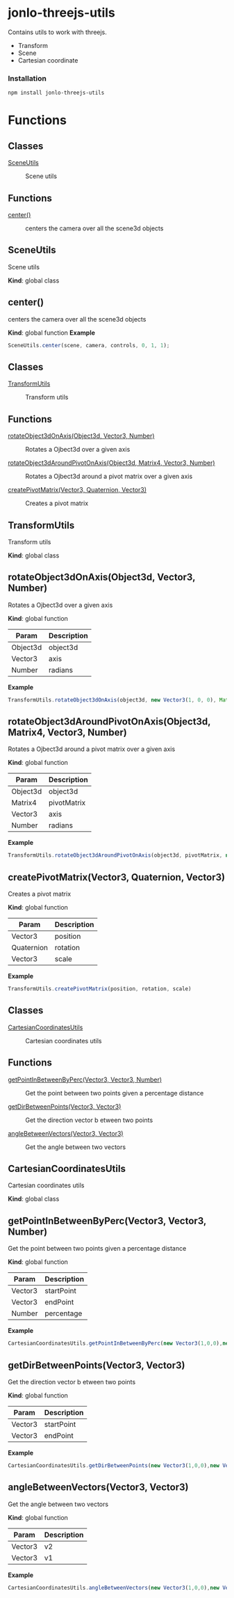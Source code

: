 # jonlo-threejs-utils

Contains utils to work with threejs.

- Transform
- Scene
- Cartesian coordinate 

### Installation

```shell
npm install jonlo-threejs-utils
```

# Functions

## Classes

<dl>
<dt><a href="#SceneUtils">SceneUtils</a></dt>
<dd><p>Scene utils</p>
</dd>
</dl>

## Functions

<dl>
<dt><a href="#center">center()</a></dt>
<dd><p>centers the camera over all the scene3d objects</p>
</dd>
</dl>

<a name="SceneUtils"></a>

## SceneUtils
Scene utils

**Kind**: global class
<a name="center"></a>

## center()
centers the camera over all the scene3d objects

**Kind**: global function
**Example**
```js
SceneUtils.center(scene, camera, controls, 0, 1, 1);
```
## Classes

<dl>
<dt><a href="#TransformUtils">TransformUtils</a></dt>
<dd><p>Transform utils</p>
</dd>
</dl>

## Functions

<dl>
<dt><a href="#rotateObject3dOnAxis">rotateObject3dOnAxis(Object3d, Vector3, Number)</a></dt>
<dd><p>Rotates a Ojbect3d over a given axis</p>
</dd>
<dt><a href="#rotateObject3dAroundPivotOnAxis">rotateObject3dAroundPivotOnAxis(Object3d, Matrix4, Vector3, Number)</a></dt>
<dd><p>Rotates a Ojbect3d around a pivot matrix over a given axis</p>
</dd>
<dt><a href="#createPivotMatrix">createPivotMatrix(Vector3, Quaternion, Vector3)</a></dt>
<dd><p>Creates a pivot matrix</p>
</dd>
</dl>

<a name="TransformUtils"></a>

## TransformUtils
Transform utils

**Kind**: global class
<a name="rotateObject3dOnAxis"></a>

## rotateObject3dOnAxis(Object3d, Vector3, Number)
Rotates a Ojbect3d over a given axis

**Kind**: global function

| Param | Description |
| --- | --- |
| Object3d | object3d |
| Vector3 | axis |
| Number | radians |

**Example**
```js
TransformUtils.rotateObject3dOnAxis(object3d, new Vector3(1, 0, 0), Math.degToRad(90))
```
<a name="rotateObject3dAroundPivotOnAxis"></a>

## rotateObject3dAroundPivotOnAxis(Object3d, Matrix4, Vector3, Number)
Rotates a Ojbect3d around a pivot matrix over a given axis

**Kind**: global function

| Param | Description |
| --- | --- |
| Object3d | object3d |
| Matrix4 | pivotMatrix |
| Vector3 | axis |
| Number | radians |

**Example**
```js
TransformUtils.rotateObject3dAroundPivotOnAxis(object3d, pivotMatrix, new Vector3(1, 0, 0), Math.degToRad(90))
```
<a name="createPivotMatrix"></a>

## createPivotMatrix(Vector3, Quaternion, Vector3)
Creates a pivot matrix

**Kind**: global function

| Param | Description |
| --- | --- |
| Vector3 | position |
| Quaternion | rotation |
| Vector3 | scale |

**Example**
```js
TransformUtils.createPivotMatrix(position, rotation, scale)
```

## Classes

<dl>
<dt><a href="#CartesianCoordinatesUtils">CartesianCoordinatesUtils</a></dt>
<dd><p>Cartesian coordinates  utils</p>
</dd>
</dl>

## Functions

<dl>
<dt><a href="#getPointInBetweenByPerc">getPointInBetweenByPerc(Vector3, Vector3, Number)</a></dt>
<dd><p>Get the point between two points given a percentage distance</p>
</dd>
<dt><a href="#getDirBetweenPoints">getDirBetweenPoints(Vector3, Vector3)</a></dt>
<dd><p>Get the direction vector b etween two points</p>
</dd>
<dt><a href="#angleBetweenVectors">angleBetweenVectors(Vector3, Vector3)</a></dt>
<dd><p>Get the angle between two vectors</p>
</dd>
</dl>

<a name="CartesianCoordinatesUtils"></a>

## CartesianCoordinatesUtils
Cartesian coordinates  utils

**Kind**: global class
<a name="getPointInBetweenByPerc"></a>

## getPointInBetweenByPerc(Vector3, Vector3, Number)
Get the point between two points given a percentage distance

**Kind**: global function

| Param | Description |
| --- | --- |
| Vector3 | startPoint |
| Vector3 | endPoint |
| Number | percentage |

**Example**
```js
CartesianCoordinatesUtils.getPointInBetweenByPerc(new Vector3(1,0,0),new Vector3(2,0,0),50)
```
<a name="getDirBetweenPoints"></a>

## getDirBetweenPoints(Vector3, Vector3)
Get the direction vector b etween two points

**Kind**: global function

| Param | Description |
| --- | --- |
| Vector3 | startPoint |
| Vector3 | endPoint |

**Example**
```js
CartesianCoordinatesUtils.getDirBetweenPoints(new Vector3(1,0,0),new Vector3(2,0,0))
```
<a name="angleBetweenVectors"></a>

## angleBetweenVectors(Vector3, Vector3)
Get the angle between two vectors

**Kind**: global function

| Param | Description |
| --- | --- |
| Vector3 | v2 |
| Vector3 | v1 |

**Example**
```js
CartesianCoordinatesUtils.angleBetweenVectors(new Vector3(1,0,0),new Vector3(2,0,0))
```